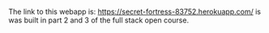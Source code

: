 The link to this webapp is: https://secret-fortress-83752.herokuapp.com/ is was built in part 2 and 3 of the full stack open course.
